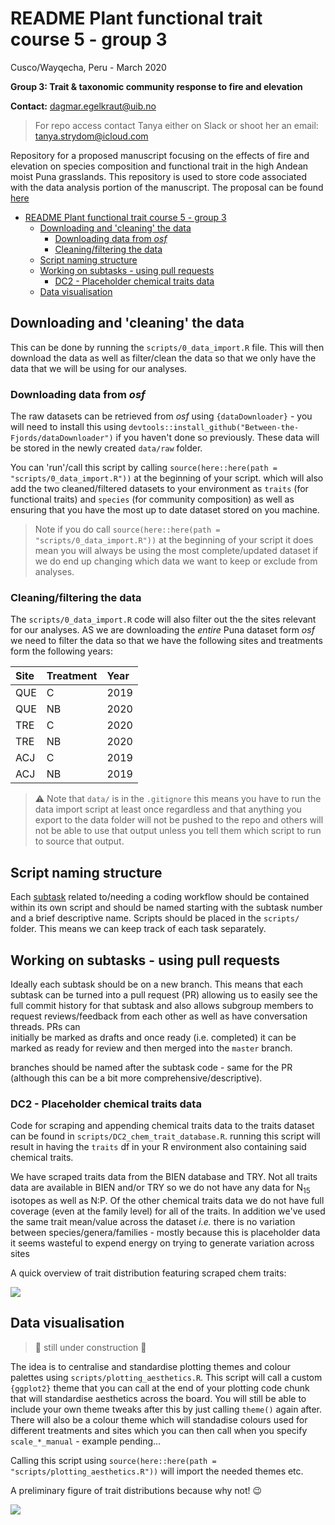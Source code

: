 # README Plant functional trait course 5 - group 3

Cusco/Wayqecha, Peru - March 2020

**Group 3: Trait & taxonomic community response to fire and elevation**

**Contact:** dagmar.egelkraut@uib.no

> For repo access contact Tanya either on Slack or shoot her an
> email: tanya.strydom@icloud.com

Repository for a proposed manuscript focusing on the effects of fire and
elevation on species composition and functional trait in the high
Andean moist Puna grasslands. This repository is used to store code
associated with the data analysis portion of the manuscript. The
proposal can be found [here](https://docs.google.com/document/d/1CN_nDSyvQGwecFTCOalYo6LrnpownpS0l16awSFydFE/edit?usp=sharing)

- [README Plant functional trait course 5 - group 3](#readme-plant-functional-trait-course-5---group-3)
  - [Downloading and 'cleaning' the data](#downloading-and-cleaning-the-data)
    - [Downloading data from _osf_](#downloading-data-from-osf)
    - [Cleaning/filtering the data](#cleaningfiltering-the-data)
  - [Script naming structure](#script-naming-structure)
  - [Working on subtasks - using pull requests](#working-on-subtasks---using-pull-requests)
    - [DC2 - Placeholder chemical traits data](#dc2---placeholder-chemical-traits-data)
  - [Data visualisation](#data-visualisation)
 
## Downloading and 'cleaning' the data

This can be done by running the `scripts/0_data_import.R` file. This will then
download the data as well as filter/clean the data so that we only have the data
that we will be using for our analyses.

### Downloading data from _osf_

The raw datasets can be retrieved from _osf_ using `{dataDownloader}` -
you will need to install this using `devtools::install_github("Between-the-Fjords/dataDownloader")`
if you haven't done so previously. These data will be stored in the
newly created `data/raw` folder.

You can 'run'/call this script by calling
`source(here::here(path = "scripts/0_data_import.R"))` at the
beginning of your script. which will also add the two cleaned/filtered
datasets to your environment as `traits` (for functional traits) and
`species` (for community composition) as well as ensuring that you have
the most up to date dataset stored on you machine.

> Note if you do call `source(here::here(path = "scripts/0_data_import.R"))`
> at the beginning of your script it does mean you will always be using the
> most complete/updated dataset if we do end up changing which data we want
> to keep or exclude from analyses.

### Cleaning/filtering the data

The `scripts/0_data_import.R` code will also filter out the the sites
relevant for our analyses. AS we are downloading the _entire_ Puna
dataset form _osf_ we need to filter the data so that we have the following
sites and treatments form the following years:

| Site | Treatment | Year |
| :----| :-------- | :--- |
| QUE  | C         | 2019 |
| QUE  | NB        | 2020 |
| TRE  | C         | 2020 |
| TRE  | NB        | 2020 |
| ACJ  | C         | 2019 |
| ACJ  | NB        | 2019 |


> ⚠️ Note that `data/` is in the `.gitignore` this means you have to run
> the data import script at least once regardless and that anything you
> export to the data folder will not be pushed to the repo and others
> will not be able to use that output unless you tell them which script
> to run to source that output.

## Script naming structure

Each [subtask](https://docs.google.com/spreadsheets/d/1G2w4rHiUkQ1iI5b7U_5dhyf1U87eOyaMcTBNFT4uq3w)
related to/needing a
coding workflow should be contained within its own script and should be
named starting with the subtask number and a brief descriptive name.
Scripts should be placed in the `scripts/` folder. This means we can
keep track of each task separately.

## Working on subtasks - using pull requests

Ideally each subtask should be on a new branch. This means that each subtask
can be turned into a pull request (PR) allowing us to easily see the full
commit history for that subtask and also allows subgroup members to request
reviews/feedback from each other as well as have conversation threads. PRs can  
initially be marked as drafts and once ready (i.e. completed) it can be
marked as ready for review and then merged into the `master` branch.

branches should be named after the subtask code - same for the PR (although this 
can be a bit more comprehensive/descriptive).

### DC2 - Placeholder chemical traits data

Code for scraping and appending chemical traits data to the traits dataset can 
be found in `scripts/DC2_chem_trait_database.R`. running this script will result 
in having the `traits` df in your R environment also containing said chemical 
traits.

We have scraped traits data from the BIEN database and TRY. Not all traits 
data are available in BIEN and/or TRY so we do not have any data for N<sub>15</sub> 
isotopes as well as N:P. Of the other chemical traits data we do not have full coverage 
(even at the family level) for all of the traits. In addition we've used the 
same trait mean/value across the dataset _i.e._ there is no variation between 
species/genera/families - mostly because this is placeholder data it seems 
wasteful to expend energy on trying to generate variation across sites

A quick overview of trait distribution featuring scraped chem traits:

![](https://github.com/TanyaS08/PFTC5_Gr3/blob/DC.2_chemtraits/output/traits_density_plots_w_chem.png?raw=true)

## Data visualisation

> :construction: still under construction :construction:

The idea is to centralise and standardise plotting themes and colour 
palettes using `scripts/plotting_aesthetics.R`. This script will call a
custom `{ggplot2}` theme that you can call at the end of your plotting
code chunk that will standardise aesthetics across the board. You will
still be able to include your own theme tweaks after this by just
calling `theme()` again after. There will also be a colour theme which
will standadise colours used for different treatments and sites which
you can then call when you specify `scale_*_manual` - example pending...

Calling this script using `source(here::here(path = "scripts/plotting_aesthetics.R"))`
will import the needed themes etc.

A preliminary figure of trait distributions because why not! :wink:

![](https://github.com/TanyaS08/PFTC5_Gr3/blob/master/output/traits_density_plots.png?raw=true)
